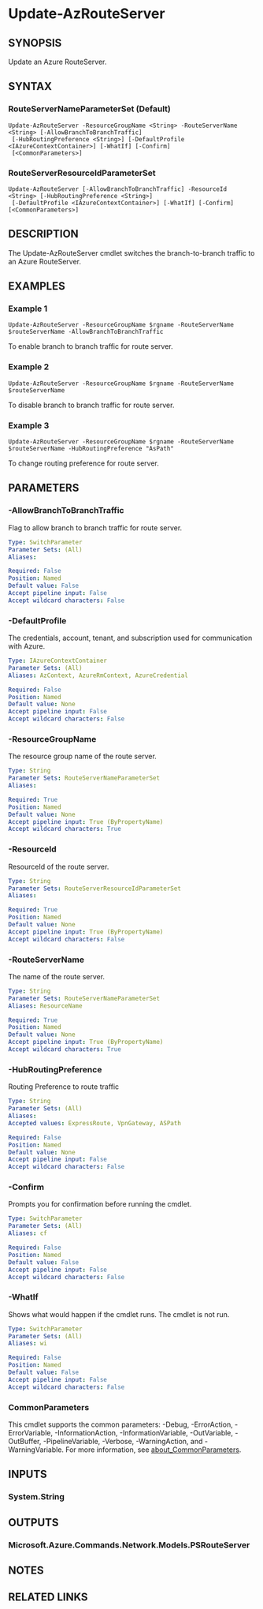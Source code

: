 ﻿---
external help file: Microsoft.Azure.PowerShell.Cmdlets.Network.dll-Help.xml
Module Name: Az.Network
online version: https://learn.microsoft.com/powershell/module/az.network/update-azrouteserver
schema: 2.0.0
---

# Update-AzRouteServer

## SYNOPSIS
Update an Azure RouteServer.

## SYNTAX

### RouteServerNameParameterSet (Default)
```
Update-AzRouteServer -ResourceGroupName <String> -RouteServerName <String> [-AllowBranchToBranchTraffic]
 [-HubRoutingPreference <String>] [-DefaultProfile <IAzureContextContainer>] [-WhatIf] [-Confirm]
 [<CommonParameters>]
```

### RouteServerResourceIdParameterSet
```
Update-AzRouteServer [-AllowBranchToBranchTraffic] -ResourceId <String> [-HubRoutingPreference <String>]
 [-DefaultProfile <IAzureContextContainer>] [-WhatIf] [-Confirm] [<CommonParameters>]
```

## DESCRIPTION
The Update-AzRouteServer cmdlet switches the branch-to-branch traffic to an Azure RouteServer.

## EXAMPLES

### Example 1
```
Update-AzRouteServer -ResourceGroupName $rgname -RouteServerName $routeServerName -AllowBranchToBranchTraffic
```

To enable branch to branch traffic for route server.

### Example 2
```
Update-AzRouteServer -ResourceGroupName $rgname -RouteServerName $routeServerName
```

To disable branch to branch traffic for route server.

### Example 3
```
Update-AzRouteServer -ResourceGroupName $rgname -RouteServerName $routeServerName -HubRoutingPreference "AsPath"
```

To change routing preference for route server.

## PARAMETERS

### -AllowBranchToBranchTraffic
Flag to allow branch to branch traffic for route server.

```yaml
Type: SwitchParameter
Parameter Sets: (All)
Aliases:

Required: False
Position: Named
Default value: False
Accept pipeline input: False
Accept wildcard characters: False
```

### -DefaultProfile
The credentials, account, tenant, and subscription used for communication with Azure.

```yaml
Type: IAzureContextContainer
Parameter Sets: (All)
Aliases: AzContext, AzureRmContext, AzureCredential

Required: False
Position: Named
Default value: None
Accept pipeline input: False
Accept wildcard characters: False
```

### -ResourceGroupName
The resource group name of the route server.

```yaml
Type: String
Parameter Sets: RouteServerNameParameterSet
Aliases:

Required: True
Position: Named
Default value: None
Accept pipeline input: True (ByPropertyName)
Accept wildcard characters: True
```

### -ResourceId
ResourceId of the route server.

```yaml
Type: String
Parameter Sets: RouteServerResourceIdParameterSet
Aliases:

Required: True
Position: Named
Default value: None
Accept pipeline input: True (ByPropertyName)
Accept wildcard characters: False
```

### -RouteServerName
The name of the route server.

```yaml
Type: String
Parameter Sets: RouteServerNameParameterSet
Aliases: ResourceName

Required: True
Position: Named
Default value: None
Accept pipeline input: True (ByPropertyName)
Accept wildcard characters: True
```

### -HubRoutingPreference
Routing Preference to route traffic

```yaml
Type: String
Parameter Sets: (All)
Aliases:
Accepted values: ExpressRoute, VpnGateway, ASPath

Required: False
Position: Named
Default value: None
Accept pipeline input: False
Accept wildcard characters: False
```

### -Confirm
Prompts you for confirmation before running the cmdlet.

```yaml
Type: SwitchParameter
Parameter Sets: (All)
Aliases: cf

Required: False
Position: Named
Default value: False
Accept pipeline input: False
Accept wildcard characters: False
```

### -WhatIf
Shows what would happen if the cmdlet runs.
The cmdlet is not run.

```yaml
Type: SwitchParameter
Parameter Sets: (All)
Aliases: wi

Required: False
Position: Named
Default value: False
Accept pipeline input: False
Accept wildcard characters: False
```

### CommonParameters
This cmdlet supports the common parameters: -Debug, -ErrorAction, -ErrorVariable, -InformationAction, -InformationVariable, -OutVariable, -OutBuffer, -PipelineVariable, -Verbose, -WarningAction, and -WarningVariable. For more information, see [about_CommonParameters](http://go.microsoft.com/fwlink/?LinkID=113216).

## INPUTS

### System.String
## OUTPUTS

### Microsoft.Azure.Commands.Network.Models.PSRouteServer
## NOTES

## RELATED LINKS
